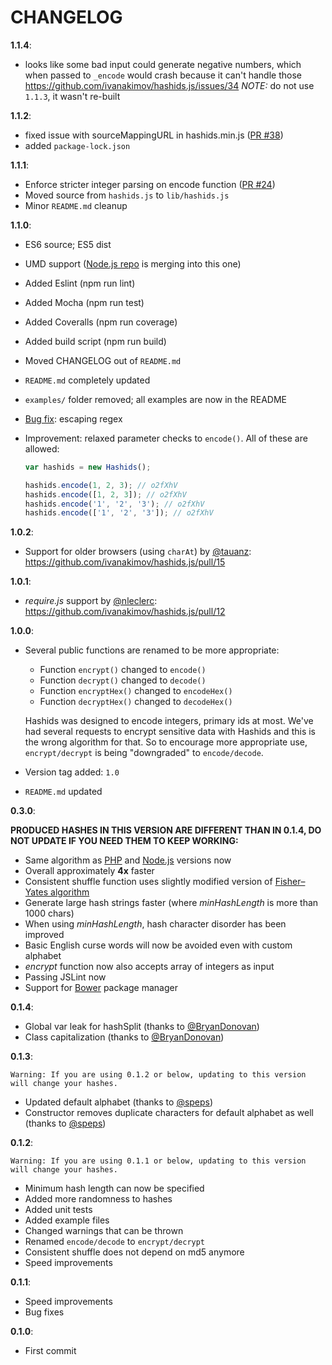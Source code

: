 
# CHANGELOG

**1.1.4**:

- looks like some bad input could generate negative numbers, which when passed to `_encode` would crash because it can't handle those <https://github.com/ivanakimov/hashids.js/issues/34>
*NOTE:* do not use `1.1.3`, it wasn't re-built

**1.1.2**:

- fixed issue with sourceMappingURL in hashids.min.js ([PR #38](https://github.com/ivanakimov/hashids.js/pull/38))
- added `package-lock.json`

**1.1.1**:

- Enforce stricter integer parsing on encode function ([PR #24](https://github.com/ivanakimov/hashids.js/pull/24))
- Moved source from `hashids.js` to `lib/hashids.js`
- Minor `README.md` cleanup

**1.1.0**:

- ES6 source; ES5 dist
- UMD support ([Node.js repo](https://github.com/ivanakimov/hashids.node.js) is merging into this one)
- Added Eslint (npm run lint)
- Added Mocha (npm run test)
- Added Coveralls (npm run coverage)
- Added build script (npm run build)
- Moved CHANGELOG out of `README.md`
- `README.md` completely updated
- `examples/` folder removed; all examples are now in the README
- [Bug fix](https://github.com/ivanakimov/hashids.node.js/issues/26): escaping regex
- Improvement: relaxed parameter checks to `encode()`. All of these are allowed:

	```javascript
	var hashids = new Hashids();

	hashids.encode(1, 2, 3); // o2fXhV
	hashids.encode([1, 2, 3]); // o2fXhV
	hashids.encode('1', '2', '3'); // o2fXhV
	hashids.encode(['1', '2', '3']); // o2fXhV
	```

**1.0.2**:

- Support for older browsers (using `charAt`) by [@tauanz](https://github.com/tauanz): <https://github.com/ivanakimov/hashids.js/pull/15>

**1.0.1**:

- *require.js* support by [@nleclerc](https://github.com/nleclerc): <https://github.com/ivanakimov/hashids.js/pull/12>

**1.0.0**:

- Several public functions are renamed to be more appropriate:
	- Function `encrypt()` changed to `encode()`
	- Function `decrypt()` changed to `decode()`
	- Function `encryptHex()` changed to `encodeHex()`
	- Function `decryptHex()` changed to `decodeHex()`

	Hashids was designed to encode integers, primary ids at most. We've had several requests to encrypt sensitive data with Hashids and this is the wrong algorithm for that. So to encourage more appropriate use, `encrypt/decrypt` is being "downgraded" to `encode/decode`.

- Version tag added: `1.0`
- `README.md` updated

**0.3.0**:

**PRODUCED HASHES IN THIS VERSION ARE DIFFERENT THAN IN 0.1.4, DO NOT UPDATE IF YOU NEED THEM TO KEEP WORKING:**

- Same algorithm as [PHP](https://github.com/ivanakimov/hashids.php) and [Node.js](https://github.com/ivanakimov/hashids.node.js) versions now
- Overall approximately **4x** faster
- Consistent shuffle function uses slightly modified version of [Fisher–Yates algorithm](http://en.wikipedia.org/wiki/Fisher%E2%80%93Yates_shuffle#The_modern_algorithm)
- Generate large hash strings faster (where _minHashLength_ is more than 1000 chars)
- When using _minHashLength_, hash character disorder has been improved
- Basic English curse words will now be avoided even with custom alphabet
- _encrypt_ function now also accepts array of integers as input
- Passing JSLint now
- Support for [Bower](http://bower.io/) package manager

**0.1.4**:

- Global var leak for hashSplit (thanks to [@BryanDonovan](https://github.com/BryanDonovan))
- Class capitalization (thanks to [@BryanDonovan](https://github.com/BryanDonovan))

**0.1.3**:

	Warning: If you are using 0.1.2 or below, updating to this version will change your hashes.

- Updated default alphabet (thanks to [@speps](https://github.com/speps))
- Constructor removes duplicate characters for default alphabet as well (thanks to [@speps](https://github.com/speps))

**0.1.2**:

	Warning: If you are using 0.1.1 or below, updating to this version will change your hashes.

- Minimum hash length can now be specified
- Added more randomness to hashes
- Added unit tests
- Added example files
- Changed warnings that can be thrown
- Renamed `encode/decode` to `encrypt/decrypt`
- Consistent shuffle does not depend on md5 anymore
- Speed improvements

**0.1.1**:

- Speed improvements
- Bug fixes

**0.1.0**:

- First commit
